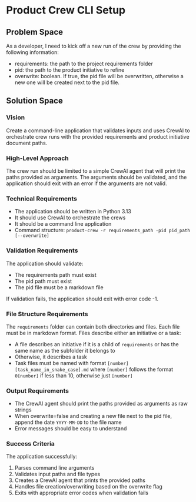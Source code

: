 # Product Crew CLI Setup

## Problem Space

As a developer, I need to kick off a new run of the crew by providing the following information:

- requirements: the path to the project requirements folder
- pid: the path to the product initiative to refine
- overwrite: boolean. If true, the pid file will be overwritten, otherwise a new one will be created next to the pid file.

## Solution Space

### Vision

Create a command-line application that validates inputs and uses CrewAI to orchestrate crew runs with the provided requirements and product initiative document paths.

### High-Level Approach

The crew run should be limited to a simple CrewAI agent that will print the paths provided as arguments. The arguments should be validated, and the application should exit with an error if the arguments are not valid.

### Technical Requirements

- The application should be written in Python 3.13
- It should use CrewAI to orchestrate the crews
- It should be a command line application
- Command structure: `product-crew -r requirements_path -pid pid_path [--overwrite]`

### Validation Requirements

The application should validate:
- The requirements path must exist
- The pid path must exist
- The pid file must be a markdown file

If validation fails, the application should exit with error code -1.

### File Structure Requirements

The `requirements` folder can contain both directories and files. Each file must be in markdown format. Files describe either an initiative or a task:

- A file describes an initiative if it is a child of `requirements` or has the same name as the subfolder it belongs to
- Otherwise, it describes a task
- Task files must be named with format `[number][task_name_in_snake_case].md` where `[number]` follows the format `0[number]` if less than 10, otherwise just `[number]`

### Output Requirements

- The CrewAI agent should print the paths provided as arguments as raw strings
- When overwrite=false and creating a new file next to the pid file, append the date `YYYY-MM-DD` to the file name
- Error messages should be easy to understand

### Success Criteria

The application successfully:
1. Parses command line arguments
2. Validates input paths and file types
3. Creates a CrewAI agent that prints the provided paths
4. Handles file creation/overwriting based on the overwrite flag
5. Exits with appropriate error codes when validation fails